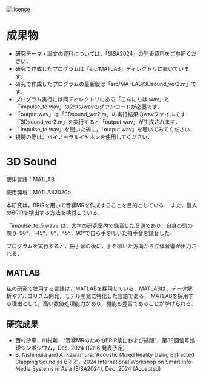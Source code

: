 [![lisence](https://img.shields.io/badge/License-MIT-green)](https://github.com/i2486174/3Dsound/blob/main/LICENSE)
# 成果物
* 研究テーマ・論文の資料については，「SISA2024」の発表資料をご参照ください．
* 研究で作成したプログラムは「src/MATLAB」ディレクトリに置いています．
* 研究で作成したプログラムの最新版は「src/MATLAB/3Dsound_ver2.m」です．
* プログラム実行には同ディレクトリにある「こんにちは.wav」と「impulse_te.wav」の2つのwavのダウンロードが必要です．
* 「output.wav」は「3Dsound_ver2.m」の実行結果のwavファイルです．「3Dsound_ver2.m」を実行すると「output.wav」が生成されます．
* 「impulse_te.wav」を聞いた後に，「output.wav」を聴いてみてください．
* 視聴の際は，バイノーラルイヤホンを使用してください．

# 3D Sound
使用言語：MATLAB

使用環境：MATLAB2020b

本研究は，BRIRを用いて音響MRを作成することを目的としている．
また，個人のBRIRを検出する方法を検討している．

「impulse_te_5.wav」は，大学の研究室内で録音した音源であり，自身の頭の周り-90°，-45°，0°，45°，90°で自ら手を叩いた拍手音を録音した．

プログラムを実行すると，拍手音の後に，手を叩いた方向から立体音響が出力される．

## MATLAB
私の研究で使用する言語は，MATLABを採用している．MATLABは，データ解析やアルゴリズム開発，モデル開発に特化した言語である． MATLABを採用する理由として，高い数値処理能力があり，機能も豊富であることが挙げられる．


## 研究成果
* 西村沙恵，川村新，“音響MRのためのBRIR検出および補間”，第39回信号処理シンポジウム，Dec. 2024 (12/16 発表予定)
* S. Nishimura and A. Kawamura,“Acoustic Mixed Reality Using Extracted Clapping Sound as BRIR”，2024 International Workshop on Smart Info-Media Systems in Asia (SISA2024), Dec. 2024 (Accepted)
